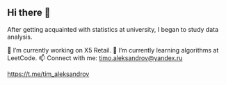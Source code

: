 ## Hi there 👋

After getting acquainted with statistics at university, I began to study data analysis.

🔭 I’m currently working on X5 Retail.
 🌱 I’m currently learning algorithms at LeetCode.
📫 Connect with me:
timo.aleksandrov@yandex.ru

https://t.me/tim_aleksandrov
